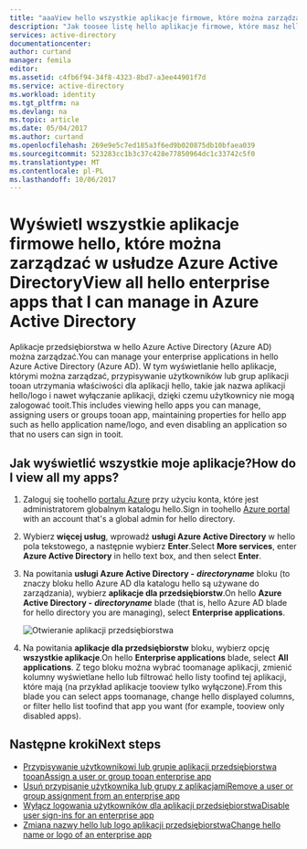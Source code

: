```yaml
---
title: "aaaView hello wszystkie aplikacje firmowe, które można zarządzać w usłudze Azure Active Directory | Dokumentacja firmy Microsoft"
description: "Jak toosee listę hello aplikacje firmowe, które masz hello toomanage uprawnienia w usłudze Azure Active Directory"
services: active-directory
documentationcenter: 
author: curtand
manager: femila
editor: 
ms.assetid: c4fb6f94-34f8-4323-8bd7-a3ee44901f7d
ms.service: active-directory
ms.workload: identity
ms.tgt_pltfrm: na
ms.devlang: na
ms.topic: article
ms.date: 05/04/2017
ms.author: curtand
ms.openlocfilehash: 269e9e5c7ed185a3f6ed9b020875db10bfaea039
ms.sourcegitcommit: 523283cc1b3c37c428e77850964dc1c33742c5f0
ms.translationtype: MT
ms.contentlocale: pl-PL
ms.lasthandoff: 10/06/2017
---
```

# <a name="view-all-hello-enterprise-apps-that-i-can-manage-in-azure-active-directory"></a><span data-ttu-id="93e7d-103">Wyświetl wszystkie aplikacje firmowe hello, które można zarządzać w usłudze Azure Active Directory</span><span class="sxs-lookup"><span data-stu-id="93e7d-103">View all hello enterprise apps that I can manage in Azure Active Directory</span></span>
<span data-ttu-id="93e7d-104">Aplikacje przedsiębiorstwa w hello Azure Active Directory (Azure AD) można zarządzać.</span><span class="sxs-lookup"><span data-stu-id="93e7d-104">You can manage your enterprise applications in hello Azure Active Directory (Azure AD).</span></span> <span data-ttu-id="93e7d-105">W tym wyświetlanie hello aplikacje, którymi można zarządzać, przypisywanie użytkowników lub grup aplikacji tooan utrzymania właściwości dla aplikacji hello, takie jak nazwa aplikacji hello/logo i nawet wyłączanie aplikacji, dzięki czemu użytkownicy nie mogą zalogować tooit.</span><span class="sxs-lookup"><span data-stu-id="93e7d-105">This includes viewing hello apps you can manage, assigning users or groups tooan app, maintaining properties for hello app such as hello application name/logo, and even disabling an application so that no users can sign in tooit.</span></span>

## <a name="how-do-i-view-all-my-apps"></a><span data-ttu-id="93e7d-106">Jak wyświetlić wszystkie moje aplikacje?</span><span class="sxs-lookup"><span data-stu-id="93e7d-106">How do I view all my apps?</span></span>
1. <span data-ttu-id="93e7d-107">Zaloguj się toohello [portalu Azure](https://portal.azure.com) przy użyciu konta, które jest administratorem globalnym katalogu hello.</span><span class="sxs-lookup"><span data-stu-id="93e7d-107">Sign in toohello [Azure portal](https://portal.azure.com) with an account that's a global admin for hello directory.</span></span>
2. <span data-ttu-id="93e7d-108">Wybierz **więcej usług**, wprowadź **usługi Azure Active Directory** w hello pola tekstowego, a następnie wybierz **Enter**.</span><span class="sxs-lookup"><span data-stu-id="93e7d-108">Select **More services**, enter **Azure Active Directory** in hello text box, and then select **Enter**.</span></span>
3. <span data-ttu-id="93e7d-109">Na powitania **usługi Azure Active Directory -** ***directoryname*** bloku (to znaczy bloku hello Azure AD dla katalogu hello są używane do zarządzania), wybierz **aplikacje dla przedsiębiorstw**.</span><span class="sxs-lookup"><span data-stu-id="93e7d-109">On hello **Azure Active Directory -** ***directoryname*** blade (that is, hello Azure AD blade for hello directory you are managing), select **Enterprise applications**.</span></span>

    ![Otwieranie aplikacji przedsiębiorstwa](./media/active-directory-coreapps-view-azure-portal/open-enterprise-apps.png)
4. <span data-ttu-id="93e7d-111">Na powitania **aplikacje dla przedsiębiorstw** bloku, wybierz opcję **wszystkie aplikacje**.</span><span class="sxs-lookup"><span data-stu-id="93e7d-111">On hello **Enterprise applications** blade, select **All applications**.</span></span> <span data-ttu-id="93e7d-112">Z tego bloku można wybrać toomanage aplikacji, zmienić kolumny wyświetlane hello lub filtrować hello listy toofind tej aplikacji, które mają (na przykład aplikacje tooview tylko wyłączone).</span><span class="sxs-lookup"><span data-stu-id="93e7d-112">From this blade you can select apps toomanage, change hello displayed columns, or filter hello list toofind that app you want (for example, tooview only disabled apps).</span></span>

## <a name="next-steps"></a><span data-ttu-id="93e7d-113">Następne kroki</span><span class="sxs-lookup"><span data-stu-id="93e7d-113">Next steps</span></span>
* [<span data-ttu-id="93e7d-114">Przypisywanie użytkownikowi lub grupie aplikacji przedsiębiorstwa tooan</span><span class="sxs-lookup"><span data-stu-id="93e7d-114">Assign a user or group tooan enterprise app</span></span>](active-directory-coreapps-assign-user-azure-portal.md)
* [<span data-ttu-id="93e7d-115">Usuń przypisanie użytkownika lub grupy z aplikacjami</span><span class="sxs-lookup"><span data-stu-id="93e7d-115">Remove a user or group assignment from an enterprise app</span></span>](active-directory-coreapps-remove-assignment-azure-portal.md)
* [<span data-ttu-id="93e7d-116">Wyłącz logowania użytkowników dla aplikacji przedsiębiorstwa</span><span class="sxs-lookup"><span data-stu-id="93e7d-116">Disable user sign-ins for an enterprise app</span></span>](active-directory-coreapps-disable-app-azure-portal.md)
* [<span data-ttu-id="93e7d-117">Zmiana nazwy hello lub logo aplikacji przedsiębiorstwa</span><span class="sxs-lookup"><span data-stu-id="93e7d-117">Change hello name or logo of an enterprise app</span></span>](active-directory-coreapps-change-app-logo-user-azure-portal.md)
